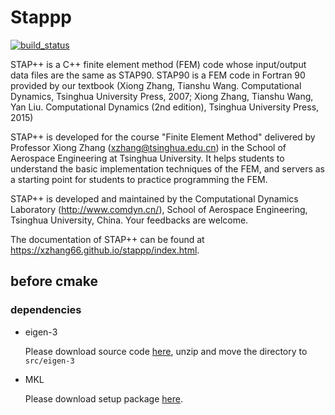 # Stappp
[![build_status](https://travis-ci.com/gwy15/STAPpp.svg?token=xVpBdFRd1VWbmgq6LXmh&branch=master)](https://travis-ci.com/gwy15/STAPpp/)

STAP++ is a C++ finite element method (FEM) code whose input/output data files are the same as STAP90. STAP90 is a FEM code in Fortran 90 provided by our textbook (Xiong Zhang, Tianshu Wang. Computational Dynamics, Tsinghua University Press, 2007; Xiong Zhang, Tianshu Wang, Yan Liu. Computational Dynamics (2nd edition), Tsinghua University Press, 2015)

STAP++ is developed for the course "Finite Element Method" delivered by Professor Xiong Zhang (xzhang@tsinghua.edu.cn) in the School of Aerospace Engineering at Tsinghua University. It helps students to understand the basic implementation techniques of the FEM, and servers as a starting point for students to practice programming the FEM.

STAP++ is developed and maintained by the Computational Dynamics Laboratory (http://www.comdyn.cn/), School of Aerospace Engineering, Tsinghua University, China. Your feedbacks are welcome.

The documentation of STAP++ can be found at https://xzhang66.github.io/stappp/index.html.

## before cmake

### dependencies

+ eigen-3
    
    Please download source code [here](http://bitbucket.org/eigen/eigen/get/3.3.4.tar.gz), unzip and move the directory to `src/eigen-3`

+ MKL

    Please download setup package [here](https://registrationcenter.intel.com/en/forms/?productid=2558&licensetype=2).

    
